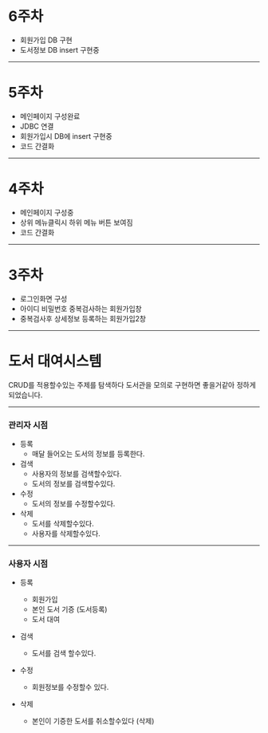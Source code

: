 # 6주차 
 - 회원가입 DB 구현
 - 도서정보 DB insert 구현중
 ___

# 5주차
 - 메인페이지 구성완료
 - JDBC 연결
 - 회원가입시 DB에 insert 구현중
 - 코드 간결화
 ___
 

# 4주차
 - 메인페이지 구성중
 - 상위 메뉴클릭시 하위 메뉴 버튼 보여짐
 - 코드 간결화
___

# 3주차
 - 로그인화면 구성
 - 아이디 비밀번호 중복검사하는 회원가입창
 - 중복검사후 상세정보 등록하는 회원가입2창
___


# 도서 대여시스템



CRUD를 적용할수있는 주제를 탐색하다 도서관을 모의로 구현하면 좋을거같아 정하게 되었습니다.

___

###  관리자 시점

- 등록
  - 매달 들어오는 도서의 정보를 등록한다.
- 검색
  - 사용자의 정보를 검색할수있다. 
  - 도서의 정보를 검색할수있다.
- 수정
  - 도서의 정보를 수정할수있다. 
- 삭제
  - 도서를 삭제할수있다.
  - 사용자를 삭제할수있다.

___

### 사용자 시점

- 등록
  - 회원가입
  - 본인 도서 기증 (도서등록)
  - 도서 대여

- 검색
  - 도서를 검색 할수있다.
- 수정
  - 회원정보를 수정할수 있다. 
- 삭제
  - 본인이 기증한 도서를 취소할수있다 (삭제)

